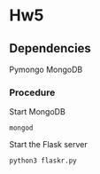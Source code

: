 # Hw5

## Dependencies
Pymongo
MongoDB

### Procedure
Start MongoDB 
```
mongod
```

Start the Flask server
```
python3 flaskr.py
```

